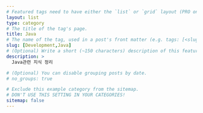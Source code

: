 ```yaml
---
# Featured tags need to have either the `list` or `grid` layout (PRO only).
layout: list
type: category
# The title of the tag's page.
title: Java
# The name of the tag, used in a post's front matter (e.g. tags: [<slug>]).
slug: [Development,Java]
# (Optional) Write a short (~150 characters) description of this featured tag.
description: >
  Java관련 지식 정리

# (Optional) You can disable grouping posts by date.
# no_groups: true

# Exclude this example category from the sitemap.
# DON'T USE THIS SETTING IN YOUR CATEGORIES!
sitemap: false
---
```


